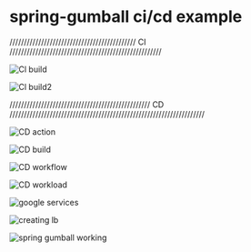 # spring-gumball ci/cd example
////////////////////////////////////////////  CI /////////////////////////////////////////////////////


![Cl build](https://user-images.githubusercontent.com/56413249/143139772-de181180-acd5-4af2-854f-f151eba54b98.png)

![Cl build2](https://user-images.githubusercontent.com/56413249/143139777-7f2b4b28-b720-41b2-bdb5-1288bfc74c46.png)


///////////////////////////////////////////////// CD ////////////////////////////////////////////////////////////////////

![CD action](https://user-images.githubusercontent.com/56413249/143497114-a53dc7e9-3e78-4c91-9801-c26470ee2ff0.png)

![CD build](https://user-images.githubusercontent.com/56413249/143497119-6692cace-b5aa-4440-90c5-22bc2789401f.png)

![CD workflow](https://user-images.githubusercontent.com/56413249/143497126-37b4c614-cbec-4240-aa36-841544b2b299.png)

![CD workload](https://user-images.githubusercontent.com/56413249/143497147-ee1c423c-ac47-497d-aca8-90fe93ef18a5.png)

![google services](https://user-images.githubusercontent.com/56413249/143497153-8bab516b-f450-41df-8c85-e193ad586c74.png)

![creating lb](https://user-images.githubusercontent.com/56413249/143497160-290f09e0-103a-406d-9c36-d97d6e87e27e.png)

![spring gumball working](https://user-images.githubusercontent.com/56413249/143497165-b1a5e519-ebea-4498-8855-f6aca2c8b3fa.png)
